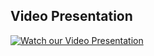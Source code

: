 ## Video Presentation
[![Watch our Video Presentation](https://github.com/user-attachments/assets/e8a89dd3-ceb8-4021-9dc6-475b32e52b92)](https://drive.google.com/file/d/1xetxw-z68Hbdj0rmoRsZc-5ZzWcI45o1/view)
